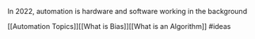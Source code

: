 In 2022, automation is hardware and software working in the background

[[Automation Topics]][[What is Bias]][[What is an Algorithm]]
#ideas